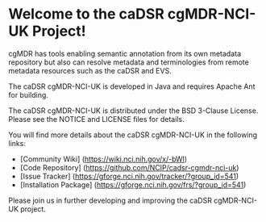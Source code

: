 Welcome to the caDSR cgMDR-NCI-UK Project!
=====================================

cgMDR has tools enabling semantic annotation from its own metadata repository but also can resolve metadata and terminologies from remote metadata resources such as the caDSR and EVS.

The caDSR cgMDR-NCI-UK is developed in Java and requires Apache Ant for building.

The caDSR cgMDR-NCI-UK is distributed under the BSD 3-Clause License.
Please see the NOTICE and LICENSE files for details.

You will find more details about the caDSR cgMDR-NCI-UK in the following links:
 * [Community Wiki] (https://wiki.nci.nih.gov/x/-bWl)
 * [Code Repository] (https://github.com/NCIP/cadsr-cgmdr-nci-uk)
 * [Issue Tracker] (https://gforge.nci.nih.gov/tracker/?group_id=541)
 * [Installation Package] (https://gforge.nci.nih.gov/frs/?group_id=541)
 

Please join us in further developing and improving the caDSR cgMDR-NCI-UK project.
